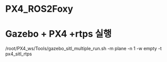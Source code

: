 # PX4_ROS2Foxy


# Gazebo + PX4 +rtps 실행
/root/PX4_ws/Tools/gazebo_sitl_multiple_run.sh -m plane -n 1 -w empty -t px4_sitl_rtps
